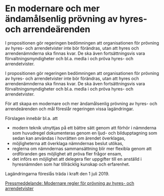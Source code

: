 # En modernare och mer ändamålsenlig prövning av hyres- och arrendeärenden

I propositionen gör regeringen bedömningen att organisationen för prövning av hyres- och arrendetvister inte bör förändras, utan att hyres och arrendenämnderna ska finnas kvar. De ska även fortsättningsvis vara förvaltningsmyndigheter och bl.a. medla i och pröva hyres- och arrendetvister.

I propositionen gör regeringen bedömningen att organisationen för prövning av hyres- och arrendetvister inte bör förändras, utan att hyres och arrendenämnderna ska finnas kvar. De ska även fortsättningsvis vara förvaltningsmyndigheter och bl.a. medla i och pröva hyres- och arrendetvister.

För att skapa en modernare och mer ändamålsenlig prövning av hyres- och arrendeärenden och mål föreslår regeringen vissa lagändringar.

Förslagen innebär bl.a. att

* modern teknik utnyttjas på ett bättre sätt genom att förhör i nämnderna som huvudregel dokumenteras genom en ljud- och bildupptagning som sedan kan användas i hovrätten om ärendet överklagas,
* möjligheterna att överklaga nämndernas beslut utökas,
* reglerna om nämndernas sammansättning blir mer flexibla genom att ordföranden ges möjlighet att pröva fler frågor ensam,
* det införs en möjlighet att delegera fler uppgifter till en anställd i hyresnämnden som har tillräcklig kunskap och erfarenhet.

Lagändringarna föreslås träda i kraft den 1 juli 2019.

[Pressmeddelande: Modernare regler för prövning av hyres- och arrendetvister](/pressmeddelanden/2019/03/modernare-regler-for-provning-av-hyres--och-arrendetvister/)
